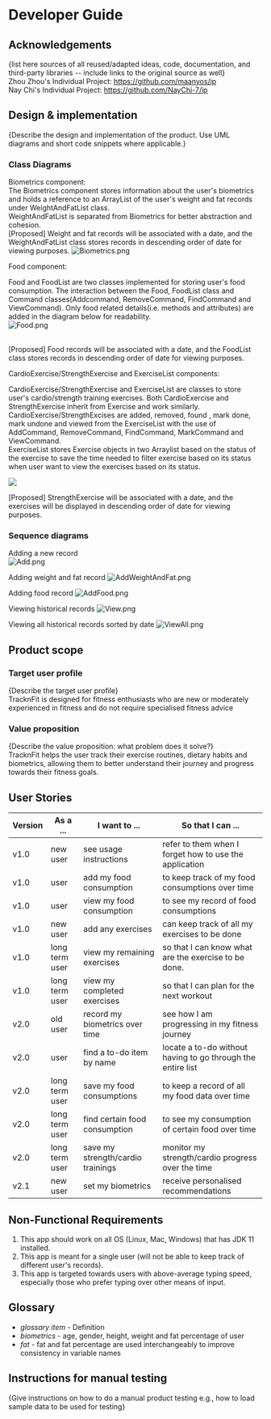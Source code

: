 # Developer Guide

## Acknowledgements

{list here sources of all reused/adapted ideas, code, documentation, and third-party libraries -- include links to the
original source as well}  
Zhou Zhou's Individual Project: https://github.com/maanyos/ip \
Nay Chi's Individual Project: https://github.com/NayChi-7/ip

## Design & implementation

{Describe the design and implementation of the product. Use UML diagrams and short code snippets where applicable.}
### Class Diagrams
Biometrics component:  
The Biometrics component stores information about the user's biometrics and holds a reference
to an ArrayList of the user's weight and fat records under WeightAndFatList class.  
WeightAndFatList is separated from Biometrics for better abstraction and cohesion.  
[Proposed] Weight and fat records will be associated with a date, and the WeightAndFatList class
stores records in descending order of date for viewing purposes.
![Biometrics.png](UmlDiagrams/Biometrics.png)

Food component:

Food and FoodList are two classes implemented for storing user's food consumption.
The interaction between the Food, FoodList class and Command classes(Addcommand, RemoveCommand,
FindCommand and ViewCommand). Only food related details(i.e. methods and attributes) are added in the
diagram below for readability.  
![Food.png](UmlDiagrams/Food.png)

\
[Proposed] Food records will be associated with a date, and the FoodList class
stores records in descending order of date for viewing purposes.

CardioExercise/StrengthExercise and ExerciseList components:

CardioExercise/StrengthExercise and ExerciseList are classes to store user's cardio/strength training exercises.
Both CardioExercise and StrengthExercise inherit from Exercise and work similarly.
CardioExercise/StrengthExcises are added, removed, found , mark done, mark undone and viewed from the ExerciseList with the use
of AddCommand, RemoveCommand, FindCommand, MarkCommand and ViewCommand.\
ExerciseList stores Exercise objects in two Arraylist based on the status of the exercise to save the time needed to
filter exercise based on its status when user want to view the exercises based on its status.

![](UmlDiagrams/StrengthExercise.png)




[Proposed] StrengthExercise will be associated with a date, and the exercises will be displayed in descending order of
date for viewing purposes.


### Sequence diagrams
Adding a new record  
![Add.png](UmlDiagrams/Add.png)


Adding weight and fat record
![AddWeightAndFat.png](UmlDiagrams/AddWeightAndFat.png)

Adding food record
![AddFood.png](UmlDiagrams/AddFood.png)

Viewing historical records
![View.png](UmlDiagrams/View.png)

Viewing all historical records sorted by date
![ViewAll.png](UmlDiagrams/ViewAll.png)

## Product scope

### Target user profile

{Describe the target user profile}  
TracknFit is designed for fitness enthusiasts who are new or moderately experienced in fitness
and do not require specialised fitness advice

### Value proposition

{Describe the value proposition: what problem does it solve?}  
TracknFit helps the user track their exercise routines, dietary habits and biometrics, allowing them
to better understand their journey and progress towards their fitness goals.

## User Stories

| Version | As a ...       | I want to ...                     | So that I can ...                                           |
|---------|----------------|-----------------------------------|-------------------------------------------------------------|
| v1.0    | new user       | see usage instructions            | refer to them when I forget how to use the application      |
| v1.0    | user           | add my food consumption           | to keep track of my food consumptions over time             |
| v1.0    | user           | view my food consumption          | to see my record of food consumptions                       |
| v1.0    | new user       | add any exercises                 | can keep track of all my exercises to be done               |
| v1.0    | long term user | view my remaining exercises       | so that I can know what are the exercise to be done.        |
| v1.0    | long term user | view my completed exercises       | so that I can plan for the next workout                     |
| v2.0    | old user       | record my biometrics over time    | see how I am progressing in my fitness journey              |
| v2.0    | user           | find a to-do item by name         | locate a to-do without having to go through the entire list |
| v2.0    | long term user | save my food consumptions         | to keep a record of all my food data over time              |
| v2.0    | long term user | find certain food consumption     | to see my consumption of certain food over time             |
| v2.0    | long term user | save my strength/cardio trainings | monitor my strength/cardio progress over the time           |
| v2.1    | new user       | set my biometrics                 | receive personalised recommendations                        |

## Non-Functional Requirements

1. This app should work on all OS (Linux, Mac, Windows) that has JDK 11 installed.
2. This app is meant for a single user (will not be able to keep track of different user's records).
3. This app is targeted towards users with above-average typing speed, especially those who prefer typing over other
   means of input.

## Glossary

* *glossary item* - Definition
* *biometrics* - age, gender, height, weight and fat percentage of user
* *fat* - fat and fat percentage are used interchangeably to improve consistency in variable names

## Instructions for manual testing

{Give instructions on how to do a manual product testing e.g., how to load sample data to be used for testing}
